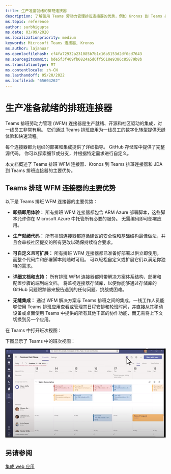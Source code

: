 ```yaml
---
title: 生产准备就绪的排班连接器
description: 了解使用 Teams 劳动力管理排班连接器的优势，例如 Kronos 到 Teams 排班连接器和 JDA 到 Teams 排班连接器
ms.topic: reference
author: surbhigupta
ms.date: 03/09/2020
ms.localizationpriority: medium
keywords: Microsoft Teams 连接器, Kronos
ms.author: lajanuar
ms.openlocfilehash: cf4fa72932a231085b7b1c16a5153d2df0cd7643
ms.sourcegitcommit: bde5f3f409fb6824a5d6ff5618e9386c85879b8b
ms.translationtype: MT
ms.contentlocale: zh-CN
ms.lasthandoff: 05/20/2022
ms.locfileid: "65604262"
---
```

# <a name="production-ready-shifts-connectors"></a>生产准备就绪的排班连接器  

Teams 排班劳动力管理 (WFM) 连接器是生产就绪、开源和社区驱动的集成，对一线员工非常有用。 它们通过 Teams 排班应用为一线员工的数字化转型提供无缝体验和快速流程。

每个连接器都为组织的部署和集成提供了详细指导。 GitHub 存储库中提供了完整源代码。 你可以探索细节或分支，并根据特定需求进行自定义。

本文档概述了 Teams 排班 WFM 连接器、Kronos 到 Teams 排班连接器和 JDA 到 Teams 排班连接器的主要优势。

## <a name="key-benefits-of-teams-shifts-wfm-connectors"></a>Teams 排班 WFM 连接器的主要优势

以下是 Teams 排班 WFM 连接器的主要优势：

* **即插即用体验：** 所有排班 WFM 连接器都包含 ARM Azure 部署脚本，这些脚本允许你在 Microsoft Azure 中托管所有必要的服务。 无需编码即可部署应用。

* **生产就绪代码：** 所有排班连接器都遵循建议的安全性和基础结构最佳做法，并且会审核社区提交的所有更改以确保持续符合要求。

* **可自定义且可扩展：** 所有排班 WFM 连接器都已准备好部署以供立即使用，而整个代码库和部署脚本则随时可用。 可以轻松自定义或扩展它们以满足你独特的需求。

* **详细文档和支持：** 所有排班 WFM 连接器都附带解决方案体系结构、部署和配置步骤的端到端文档。 将监视连接器存储库，以便你能够通过存储库的 GitHub 问题跟踪器来报告遇到的任何问题、挑战或困难。

* **无缝集成：** 通过 WFM 解决方案与 Teams 排班之间的集成，一线工作人员能够使用 Teams 排班应用查看或管理其日程安排和轮班时间，并直接从其移动设备或桌面使用 Teams 中提供的所有其他丰富的协作功能，而无需将上下文切换到另一个应用。  

在 Teams 中打开班次视图：

下图显示了 Teams 中的班次视图：

![在 Teams 中打开班次](../assets/images/teams-open-shifts-view.png)

## <a name="see-also"></a>另请参阅

[集成 web 应用](~/samples/integrate-web-apps-overview.md)
